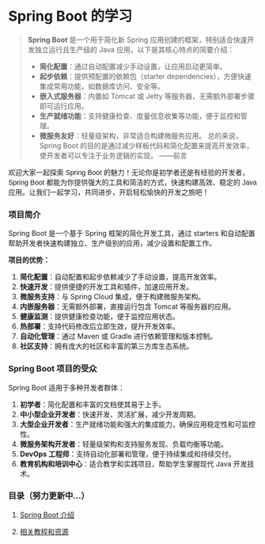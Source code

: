 # **Spring Boot 的学习**

> **Spring Boot** 是一个用于简化新 Spring 应用创建的框架，特别适合快速开发独立运行且生产级的 Java 应用。以下是其核心特点的简要介绍：
>
> - **简化配置**：通过自动配置减少手动设置，让应用启动更简单。
> - **起步依赖**：提供预配置的依赖包（starter dependencies），方便快速集成常用功能，如数据库访问、安全等。
> - **嵌入式服务器**：内置如 Tomcat 或 Jetty 等服务器，无需额外部署步骤即可运行应用。
> - **生产就绪功能**：支持健康检查、度量信息收集等功能，便于监控和管理。
> - **微服务友好**：轻量级架构，非常适合构建微服务应用。
>   总的来说，Spring Boot 的目的是通过减少样板代码和简化配置来提高开发效率，使开发者可以专注于业务逻辑的实现。  ——前言

<p style="font-family: '行楷', 'Kaiti', sans-serif;">
欢迎大家一起探索 Spring Boot 的魅力！无论你是初学者还是有经验的开发者，Spring Boot 都能为你提供强大的工具和简洁的方式，快速构建高效、稳定的 Java 应用。让我们一起学习，共同进步，开启轻松愉快的开发之旅吧！
</p>

### 项目简介

Spring Boot 是一个基于 Spring 框架的简化开发工具，通过 starters 和自动配置帮助开发者快速构建独立、生产级别的应用，减少设置和配置工作。

**项目的优势：**

1. **简化配置**：自动配置和起步依赖减少了手动设置，提高开发效率。
2. **快速开发**：提供便捷的开发工具和插件，加速应用开发。
3. **微服务支持**：与 Spring Cloud 集成，便于构建微服务架构。
4. **内嵌服务器**：无需额外部署，直接运行包含 Tomcat 等服务器的应用。
5. **健康监测**：提供健康检查功能，便于监控应用状态。
6. **热部署**：支持代码修改后立即生效，提升开发效率。
7. **自动化管理**：通过 Maven 或 Gradle 进行依赖管理和版本控制。
8. **社区支持**：拥有庞大的社区和丰富的第三方库生态系统。

### Spring Boot 项目的受众

Spring Boot 适用于多种开发者群体：

1. **初学者**：简化配置和丰富的文档使其易于上手。
2. **中小型企业开发者**：快速开发、灵活扩展，减少开发周期。
3. **大型企业开发者**：生产就绪功能和强大的集成能力，确保应用稳定性和可监控性。
4. **微服务架构开发者**：轻量级架构和支持服务发现、负载均衡等功能。
5. **DevOps 工程师**：支持自动化部署和管理，便于持续集成和持续交付。
6. **教育机构和培训中心**：适合教学和实践项目，帮助学生掌握现代 Java 开发技术。

### 目录（努力更新中...）

1. [Spring Boot 介绍](guide)

2. [相关教程和资源](guide02)
